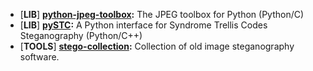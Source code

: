 - [**LIB**] **[python-jpeg-toolbox](https://github.com/daniellerch/python-jpeg-toolbox):** The JPEG toolbox for Python (Python/C)
- [**LIB**] **[pySTC](https://github.com/daniellerch/pySTC):** A Python interface for Syndrome Trellis Codes Steganography  (Python/C++)
- [**TOOLS**] **[stego-collection](https://github.com/daniellerch/stego-collection):** Collection of old image steganography software.
